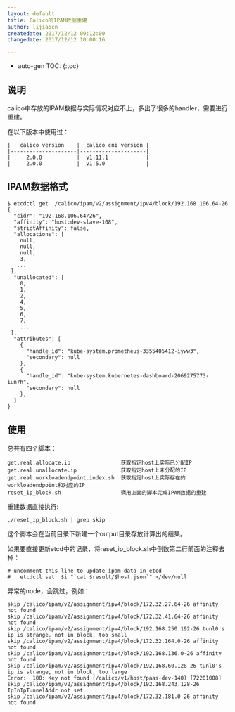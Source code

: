 ```yaml
---
layout: default
title: Calico的IPAM数据重建
author: lijiaocn
createdate: 2017/12/12 09:12:00
changedate: 2017/12/12 10:00:16

---
```


* auto-gen TOC:
{:toc}

## 说明

calico中存放的IPAM数据与实际情况对应不上，多出了很多的handler，需要进行重建。

在以下版本中使用过：

	|   calico version    |  calico cni version |
	|---------------------|---------------------|
	|     2.0.0           |  v1.11.1            |
	|     2.0.0           |  v1.5.0             |

## IPAM数据格式

	$ etcdctl get  /calico/ipam/v2/assignment/ipv4/block/192.168.106.64-26
	{
	  "cidr": "192.168.106.64/26",
	  "affinity": "host:dev-slave-108",
	  "strictAffinity": false,
	  "allocations": [
	    null,
	    null,
	    null,
	    3,
	   ...
	 ],
	  "unallocated": [
	    0,
	    1,
	    2,
	    4,
	    5,
	    6,
	    7,
	    ...
	 ],
	  "attributes": [
	    {
	      "handle_id": "kube-system.prometheus-3355405412-iyww3",
	      "secondary": null
	    },
	    {
	      "handle_id": "kube-system.kubernetes-dashboard-2069275773-iun7h",
	      "secondary": null
	    },
	  ]
	}

## 使用

总共有四个脚本：

	get.real.allocate.ip                获取指定host上实际已分配IP
	get.real.unallocate.ip              获取指定host上未分配的IP
	get.real.workloadendpoint.index.sh  获取指定host上实际存在的workloadendpoint和对应的IP
	reset_ip_block.sh                   调用上面的脚本完成IPAM数据的重建

重建数据直接执行:

	./reset_ip_block.sh | grep skip

这个脚本会在当前目录下新建一个output目录存放计算出的结果。

如果要直接更新etcd中的记录，将reset_ip_block.sh中倒数第二行前面的注释去掉：

	# uncomment this line to update ipam data in etcd 
	#	etcdctl set  $i "`cat $result/$host.json`" >/dev/null

异常的node，会跳过，例如：

	skip /calico/ipam/v2/assignment/ipv4/block/172.32.27.64-26 affinity not found
	skip /calico/ipam/v2/assignment/ipv4/block/172.32.41.64-26 affinity not found
	skip /calico/ipam/v2/assignment/ipv4/block/192.168.250.192-26 tunl0's ip is strange, not in block, too small
	skip /calico/ipam/v2/assignment/ipv4/block/172.32.164.0-26 affinity not found
	skip /calico/ipam/v2/assignment/ipv4/block/192.168.136.0-26 affinity not found
	skip /calico/ipam/v2/assignment/ipv4/block/192.168.60.128-26 tunl0's ip is strange, not in block, too large
	Error:  100: Key not found (/calico/v1/host/paas-dev-140) [72201008]
	skip /calico/ipam/v2/assignment/ipv4/block/192.168.243.128-26 IpInIpTunnelAddr not set
	skip /calico/ipam/v2/assignment/ipv4/block/172.32.181.0-26 affinity not found


